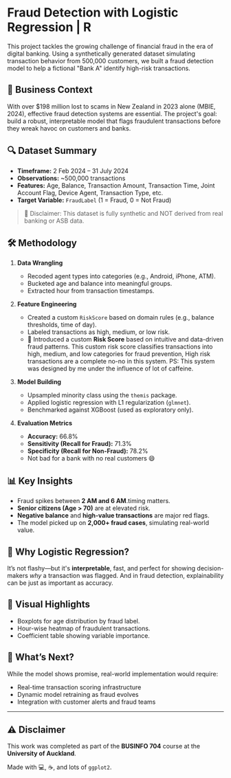 # Fraud Detection with Logistic Regression | R

This project tackles the growing challenge of financial fraud in the era of digital banking. Using a synthetically generated dataset simulating transaction behavior from 500,000 customers, we built a fraud detection model to help a fictional "Bank A" identify high-risk transactions.

## 🧠 Business Context

With over $198 million lost to scams in New Zealand in 2023 alone (MBIE, 2024), effective fraud detection systems are essential. The project's goal: build a robust, interpretable model that flags fraudulent transactions before they wreak havoc on customers and banks.

## 🔍 Dataset Summary

- **Timeframe:** 2 Feb 2024 – 31 July 2024
- **Observations:** ~500,000 transactions
- **Features:** Age, Balance, Transaction Amount, Transaction Time, Joint Account Flag, Device Agent, Transaction Type, etc.
- **Target Variable:** `FraudLabel` (1 = Fraud, 0 = Not Fraud)

> 🚨 Disclaimer: This dataset is fully synthetic and NOT derived from real banking or ASB data.

## 🛠️ Methodology

1. **Data Wrangling**
   - Recoded agent types into categories (e.g., Android, iPhone, ATM).
   - Bucketed age and balance into meaningful groups.
   - Extracted hour from transaction timestamps.

2. **Feature Engineering**
   - Created a custom `RiskScore` based on domain rules (e.g., balance thresholds, time of day).
   - Labeled transactions as high, medium, or low risk.
   - 🚨 Introduced a custom **Risk Score** based on intuitive and data-driven fraud patterns.
     This custom risk score classifies transactions into high, medium, and low categories for fraud prevention,
     High risk transactions are a complete no-no in this system.
     PS: This system was designed by me under the influence of lot of caffeine.
3. **Model Building**
   - Upsampled minority class using the `themis` package.
   - Applied logistic regression with L1 regularization (`glmnet`).
   - Benchmarked against XGBoost (used as exploratory only).

4. **Evaluation Metrics**
   - **Accuracy:** 66.8%
   - **Sensitivity (Recall for Fraud):** 71.3%
   - **Specificity (Recall for Non-Fraud):** 78.2%
   - Not bad for a bank with no real customers 😄

## 📊 Key Insights

- Fraud spikes between **2 AM and 6 AM**.timing matters.
- **Senior citizens (Age > 70)** are at elevated risk.
- **Negative balance** and **high-value transactions** are major red flags.
- The model picked up on **2,000+ fraud cases**, simulating real-world value.

## 🎯 Why Logistic Regression?

It’s not flashy—but it's **interpretable**, fast, and perfect for showing decision-makers *why* a transaction was flagged. And in fraud detection, explainability can be just as important as accuracy.

## 📌 Visual Highlights

- Boxplots for age distribution by fraud label.
- Hour-wise heatmap of fraudulent transactions.
- Coefficient table showing variable importance.

## 🤔 What’s Next?

While the model shows promise, real-world implementation would require:
- Real-time transaction scoring infrastructure
- Dynamic model retraining as fraud evolves
- Integration with customer alerts and fraud teams

---
## ⚠️ Disclaimer
This work was completed as part of the **BUSINFO 704** course at the **University of Auckland**. 

Made with 💻, ☕, and lots of `ggplot2`.

